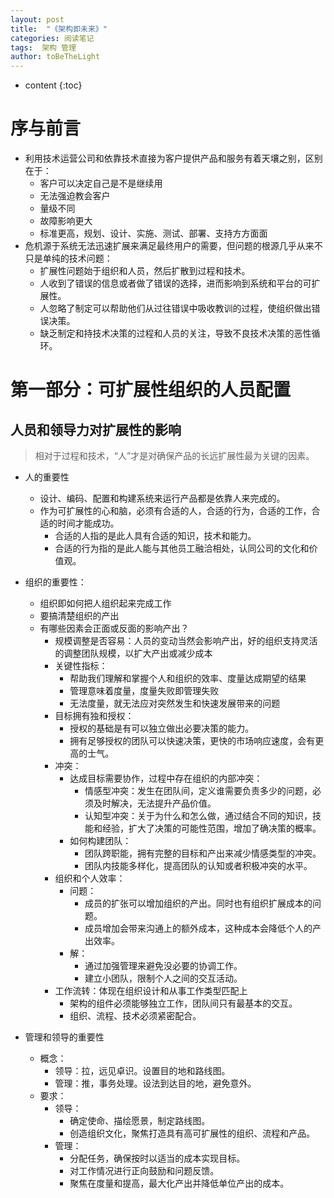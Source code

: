 ```yaml
---
layout: post
title:  "《架构即未来》"
categories: 阅读笔记
tags:  架构 管理
author: toBeTheLight
---
```


* content
{:toc}








# 序与前言

* 利用技术运营公司和依靠技术直接为客户提供产品和服务有着天壤之别，区别在于：
  * 客户可以决定自己是不是继续用
  * 无法强迫教会客户
  * 量级不同
  * 故障影响更大
  * 标准更高，规划、设计、实施、测试、部署、支持方方面面
* 危机源于系统无法迅速扩展来满足最终用户的需要，但问题的根源几乎从来不只是单纯的技术问题：
  * 扩展性问题始于组织和人员，然后扩散到过程和技术。
  * 人收到了错误的信息或者做了错误的选择，进而影响到系统和平台的可扩展性。
  * 人忽略了制定可以帮助他们从过往错误中吸收教训的过程，使组织做出错误决策。
  * 缺乏制定和持技术决策的过程和人员的关注，导致不良技术决策的恶性循环。

# 第一部分：可扩展性组织的人员配置

## 人员和领导力对扩展性的影响

> 相对于过程和技术，“人”才是对确保产品的长远扩展性最为关键的因素。

* 人的重要性
  * 设计、编码、配置和构建系统来运行产品都是依靠人来完成的。
  * 作为可扩展性的心和脑，必须有合适的人，合适的行为，合适的工作，合适的时间才能成功。
    * 合适的人指的是此人具有合适的知识，技术和能力。
    * 合适的行为指的是此人能与其他员工融洽相处，认同公司的文化和价值观。

* 组织的重要性：
  * 组织即如何把人组织起来完成工作
  * 要搞清楚组织的产出
  * 有哪些因素会正面或反面的影响产出？
    * 规模调整是否容易：人员的变动当然会影响产出，好的组织支持灵活的调整团队规模，以扩大产出或减少成本
    * 关键性指标：
      * 帮助我们理解和掌握个人和组织的效率、度量达成期望的结果
      * 管理意味着度量，度量失败即管理失败
      * 无法度量，就无法应对突然发生和快速发展带来的问题
    * 目标拥有独和授权：
      * 授权的基础是有可以独立做出必要决策的能力。
      * 拥有足够授权的团队可以快速决策，更快的市场响应速度，会有更高的士气。
    * 冲突：
      * 达成目标需要协作，过程中存在组织的内部冲突：
        * 情感型冲突：发生在团队间，定义谁需要负责多少的问题，必须及时解决，无法提升产品价值。
        * 认知型冲突：关于为什么和怎么做，通过结合不同的知识，技能和经验，扩大了决策的可能性范围，增加了确决策的概率。
      * 如何构建团队：
        * 团队跨职能，拥有完整的目标和产出来减少情感类型的冲突。
        * 团队内技能多样化，提高团队的认知或者积极冲突的水平。
    * 组织和个人效率：
      * 问题：
        * 成员的扩张可以增加组织的产出。同时也有组织扩展成本的问题。
        * 成员增加会带来沟通上的额外成本，这种成本会降低个人的产出效率。
      * 解：
        * 通过加强管理来避免没必要的协调工作。
        * 建立小团队，限制个人之间的交互活动。
    * 工作流转：体现在组织设计和从事工作类型匹配上
      * 架构的组件必须能够独立工作，团队间只有最基本的交互。
      * 组织、流程、技术必须紧密配合。

* 管理和领导的重要性
  * 概念：
    * 领导：拉，远见卓识。设置目的地和路线图。
    * 管理：推，事务处理。设法到达目的地，避免意外。
  * 要求：
    * 领导：
      * 确定使命、描绘愿景，制定路线图。
      * 创造组织文化，聚焦打造具有高可扩展性的组织、流程和产品。
    * 管理：
      * 分配任务，确保按时以适当的成本实现目标。
      * 对工作情况进行正向鼓励和问题反馈。
      * 聚焦在度量和提高，最大化产出并降低单位产出的成本。